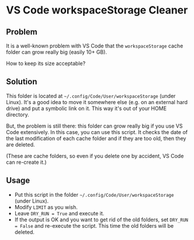 VS Code workspaceStorage Cleaner
================================

Problem
-------

It is a well-known problem with VS Code that the `workspaceStorage`
cache folder can grow really big (easily 10+ GB).

How to keep its size acceptable?

Solution
--------

This folder is located at `~/.config/Code/User/workspaceStorage` (under Linux).
It's a good idea to move it somewhere else (e.g. on an external hard drive) and
put a symbolic link on it. This way it's out of your HOME directory.

But, the problem is still there: this folder can grow really big if you use
VS Code extensively. In this case, you can use this script. It checks
the date of the last modification of each cache folder and if they
are too old, then they are deleted.

(These are cache folders, so even if you delete one by accident, VS Code
can re-create it.)

Usage
-----

* Put this script in the folder `~/.config/Code/User/workspaceStorage` (under Linux).
* Modify `LIMIT` as you wish.
* Leave `DRY_RUN = True` and execute it.
* If the output is OK and you want to get rid of the old folders,
  set `DRY_RUN = False` and re-execute the script. This time the old
  folders will be deleted.
